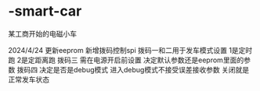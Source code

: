 # -smart-car
某工商开始的电磁小车

2024/4/24
更新eeprom
新增拨码控制spi
拨码一和二用于发车模式设置 1是定时跑 2是定距离跑
拨码三 需在电源开启前设置 决定默认参数还是eeprom里面的参数
拨码四  决定是否是debug模式 进入debug模式不接受误差接收参数  关闭就是正常发车状态